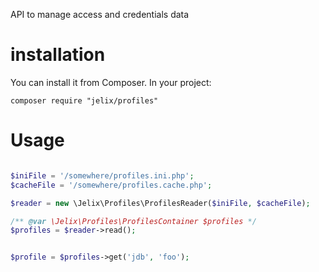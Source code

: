 API to manage access and credentials data

# installation

You can install it from Composer. In your project:

```
composer require "jelix/profiles"
```

# Usage

```php

$iniFile = '/somewhere/profiles.ini.php';
$cacheFile = '/somewhere/profiles.cache.php';

$reader = new \Jelix\Profiles\ProfilesReader($iniFile, $cacheFile);

/** @var \Jelix\Profiles\ProfilesContainer $profiles */
$profiles = $reader->read();


$profile = $profiles->get('jdb', 'foo');

```



